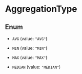 

# AggregationType

## Enum


* `AVG` (value: `"AVG"`)

* `MIN` (value: `"MIN"`)

* `MAX` (value: `"MAX"`)

* `MEDIAN` (value: `"MEDIAN"`)



